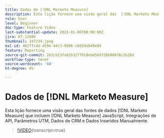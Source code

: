 ```yaml
---
title: Dados de [!DNL Marketo Measure]
description: Esta lição fornece uma visão geral das  [!DNL Marketo Measure] fontes de dados que incluem [!DNL Marketo Measure] JavaScript, Integrações de API, Parâmetros de UTM, Dados de CRM e Dados Inseridos Manualmente.
role: User
level: Beginner
doc-type: Feature Video
last-substantial-update: 2023-01-06T00:00:00Z
jira: KT-11680
thumbnail: 347234.jpeg
exl-id: 462ffcdd-d59e-44c3-9b06-c682de049e8d
feature: Reporting
source-git-commit: 262cb13fa02b32f7918ebd569720b80078c2b28d
workflow-type: tm+mt
source-wordcount: '44'
ht-degree: 0%

---
```


# Dados de [!DNL Marketo Measure]

Esta lição fornece uma visão geral das fontes de dados [!DNL Marketo Measure] que incluem [!DNL Marketo Measure] JavaScript, Integrações de API, Parâmetros UTM, Dados de CRM e Dados Inseridos Manualmente.

>[!VIDEO](https://video.tv.adobe.com/v/347234/?learn=on){transcript=true}
